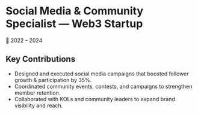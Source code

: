 # Social Media & Community Specialist — Web3 Startup
📅 2022 – 2024  

## Key Contributions

- Designed and executed social media campaigns that boosted follower growth & participation by 35%.  
- Coordinated community events, contests, and campaigns to strengthen member retention.  
- Collaborated with KOLs and community leaders to expand brand visibility and reach.  
